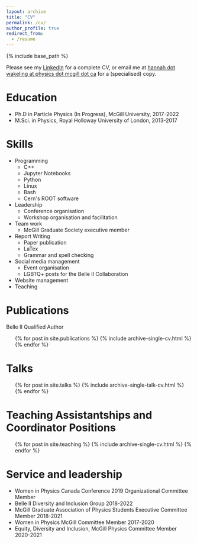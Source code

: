 ```yaml
---
layout: archive
title: "CV"
permalink: /cv/
author_profile: true
redirect_from:
  - /resume
---
```


{% include base_path %}

Please see my [LinkedIn](https://www.linkedin.com/in/hmwakeling/) for a complete CV, or email me at [hannah dot wakeling at physics dot mcgill dot ca](hannah.wakeling@physics.mcgill.ca) for a (specialised) copy.

Education
======
* Ph.D in Particle Physics (In Progress), McGill University, 2017-2022
* M.Sci. in Physics, Royal Holloway University of London, 2013-2017

Skills
======
* Programming
  * C++
  * Jupyter Notebooks
  * Python
  * Linux
  * Bash
  * Cern's ROOT software
* Leadership
  * Conference organisation
  * Workshop organisation and facilitation
* Team work
  * McGill Graduate Society executive member
* Report Writing
  * Paper publication
  * LaTex
  * Grammar and spell checking
* Social media management
  * Event organisation
  * LGBTQ+ posts for the Belle II Collaboration
* Website management
* Teaching

Publications
======
Belle II Qualified Author
  <ul>{% for post in site.publications %}
    {% include archive-single-cv.html %}
  {% endfor %}</ul>
  
Talks
======
  <ul>{% for post in site.talks %}
    {% include archive-single-talk-cv.html %}
  {% endfor %}</ul>
  
Teaching Assistantships and Coordinator Positions
======
  <ul>{% for post in site.teaching %}
    {% include archive-single-cv.html %}
  {% endfor %}</ul>

Service and leadership
======
* Women in Physics Canada Conference 2019 Organizational Committee Member
* Belle II Diversity and Inclusion Group 2018-2022
* McGill Graduate Association of Physics Students Executive Committee Member 2018-2021
* Women in Physics McGill Committee Member 2017-2020
* Equity, Diversity and Inclusion, McGill Physics Committee Member 2020-2021